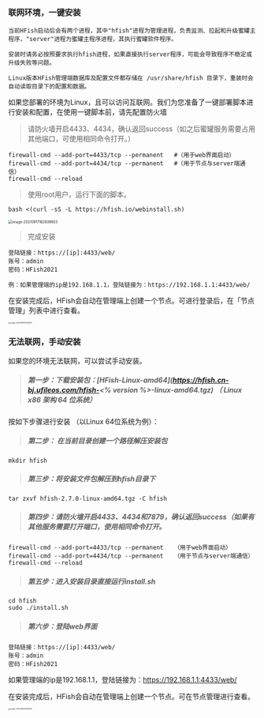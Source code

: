 ### 联网环境，一键安装

`当前HFish启动后会有两个进程，其中"hfish"进程为管理进程，负责监测、拉起和升级蜜罐主程序，"server"进程为蜜罐主程序进程，其执行蜜罐软件程序。`

`安装时请务必按照要求执行hfish进程，如果直接执行server程序，可能会导致程序不稳定或升级失败等问题。`

`Linux版本HFish管理端数据库及配置文件都存储在 /usr/share/hfish 目录下，重装时会自动读取目录下的配置和数据。`

如果您部署的环境为Linux，且可以访问互联网。我们为您准备了一键部署脚本进行安装和配置，在使用一键脚本前，请先配置防火墙

> 请防火墙开启4433、4434，确认返回success（如之后蜜罐服务需要占用其他端口，可使用相同命令打开。）

```shell
firewall-cmd --add-port=4433/tcp --permanent   #（用于web界面启动）
firewall-cmd --add-port=4434/tcp --permanent   #（用于节点与server端通信）
firewall-cmd --reload
```

> 使用root用户，运行下面的脚本。

```shell
bash <(curl -sS -L https://hfish.io/webinstall.sh)
```

<img src="http://img.threatbook.cn/hfish/image-20210917162839603.png" alt="image-20210917162839603" style="zoom:50%;" />

> 完成安装

```
登陆链接：https://[ip]:4433/web/
账号：admin
密码：HFish2021
```

`例：如果管理端的ip是192.168.1.1，登陆链接为：https://192.168.1.1:4433/web/`

在安装完成后，HFish会自动在管理端上创建一个节点。可进行登录后，在「节点管理」列表中进行查看。

<img src="http://img.threatbook.cn/hfish/image-20210914113134975.png" alt="image-20210914113134975" style="zoom: 25%;" />



### 无法联网，手动安装

如果您的环境无法联网，可以尝试手动安装。

> ##### 第一步：下载安装包：[HFish-Linux-amd64](https://hfish.cn-bj.ufileos.com/hfish-<% version %>-linux-amd64.tgz) （ Linux x86 架构 64 位系统）

按如下步骤进行安装 （以Linux 64位系统为例）：

> ##### 第二步： 在当前目录创建一个路径解压安装包

```
mkdir hfish
```

> ##### 第三步：将安装文件包解压到hfish目录下

```
tar zxvf hfish-2.7.0-linux-amd64.tgz -C hfish
```

> ##### 第四步：请防火墙开启4433、4434和7879，确认返回success（如果有其他服务需要打开端口，使用相同命令打开。

```
firewall-cmd --add-port=4433/tcp --permanent   （用于web界面启动）
firewall-cmd --add-port=4434/tcp --permanent   （用于节点与server端通信）
firewall-cmd --reload
```

> ##### 第五步：进入安装目录直接运行install.sh

```
cd hfish
sudo ./install.sh
```

> ##### 第六步：登陆web界面

```
登陆链接：https://[ip]:4433/web/
账号：admin
密码：HFish2021
```

如果管理端的ip是192.168.1.1，登陆链接为：https://192.168.1.1:4433/web/

在安装完成后，HFish会自动在管理端上创建一个节点。可在节点管理进行查看。

<img src="http://img.threatbook.cn/hfish/image-20210914113134975.png" alt="image-20210914113134975" style="zoom: 25%;" />
